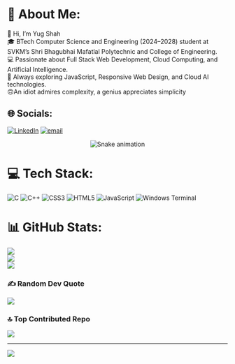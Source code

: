 # 💫 About Me:
👋 Hi, I’m Yug Shah<br>🎓 BTech Computer Science and Engineering (2024–2028) student at SVKM’s Shri Bhagubhai Mafatlal Polytechnic and College of Engineering.<br>💻 Passionate about Full Stack Web Development, Cloud Computing, and Artificial Intelligence.<br>🚀 Always exploring JavaScript, Responsive Web Design, and Cloud AI technologies.<br>🙃An idiot admires complexity, a genius appreciates simplicity


## 🌐 Socials:
[![LinkedIn](https://img.shields.io/badge/LinkedIn-%230077B5.svg?logo=linkedin&logoColor=white)](https://linkedin.com/in/https://www.linkedin.com/in/yug-shah26?utm_source=share&utm_campaign=share_via&utm_content=profile&utm_medium=android_app) [![email](https://img.shields.io/badge/Email-D14836?logo=gmail&logoColor=white)](mailto:yugshah197@gmail.com) 

<!-- Snake Game Repo View -->

<div align="center">
  <img src="https://profile-readme-generator.com/assets/snake.svg" alt="Snake animation" />
</div>

# 💻 Tech Stack:
![C](https://img.shields.io/badge/c-%2300599C.svg?style=for-the-badge&logo=c&logoColor=white) ![C++](https://img.shields.io/badge/c++-%2300599C.svg?style=for-the-badge&logo=c%2B%2B&logoColor=white) ![CSS3](https://img.shields.io/badge/css3-%231572B6.svg?style=for-the-badge&logo=css3&logoColor=white) ![HTML5](https://img.shields.io/badge/html5-%23E34F26.svg?style=for-the-badge&logo=html5&logoColor=white) ![JavaScript](https://img.shields.io/badge/javascript-%23323330.svg?style=for-the-badge&logo=javascript&logoColor=%23F7DF1E) ![Windows Terminal](https://img.shields.io/badge/Windows%20Terminal-%234D4D4D.svg?style=for-the-badge&logo=windows-terminal&logoColor=white)
# 📊 GitHub Stats:
![](https://github-readme-stats.vercel.app/api?username=Yug-the-pirate-king&theme=dark&hide_border=false&include_all_commits=true&count_private=false)<br/>
![](https://nirzak-streak-stats.vercel.app/?user=Yug-the-pirate-king&theme=dark&hide_border=false)<br/>
![](https://github-readme-stats.vercel.app/api/top-langs/?username=Yug-the-pirate-king&theme=dark&hide_border=false&include_all_commits=true&count_private=false&layout=compact)

### ✍️ Random Dev Quote
![](https://quotes-github-readme.vercel.app/api?type=horizontal&theme=radical)

### 🔝 Top Contributed Repo
![](https://github-contributor-stats.vercel.app/api?username=Yug-the-pirate-king&limit=5&theme=dark&combine_all_yearly_contributions=true)

---
[![](https://visitcount.itsvg.in/api?id=Yug-the-pirate-king&icon=0&color=0)](https://visitcount.itsvg.in)

<!-- Proudly created with GPRM ( https://gprm.itsvg.in ) -->
